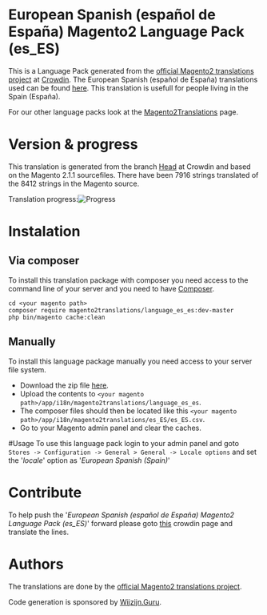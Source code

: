 # European Spanish (español de España) Magento2 Language Pack (es_ES)
This is a Language Pack generated from the [official Magento2 translations project](https://crowdin.com/project/magento-2) at [Crowdin](https://crowdin.com).
The European Spanish (español de España) translations used can be found [here](https://crowdin.com/project/magento-2/es-ES).
This translation is usefull for people living in the Spain (España).

For our other language packs look at the [Magento2Translations](http://magento2translations.github.io/) page.

# Version & progress
This translation is generated from the branch [Head](https://crowdin.com/project/magento-2/es-ES#/Head) at Crowdin and based on the Magento 2.1.1 sourcefiles.
There have been  7916 strings translated of the 8412 strings in the Magento source.

Translation progress:![Progress](http://progressed.io/bar/94)

# Instalation
## Via composer
To install this translation package with composer you need access to the command line of your server and you need to have [Composer](https://getcomposer.org).
```
cd <your magento path>
composer require magento2translations/language_es_es:dev-master
php bin/magento cache:clean
```
## Manually
To install this language package manually you need access to your server file system.
* Download the zip file [here](https://github.com/Magento2Translations/language_es_es/archive/master.zip).
* Upload the contents to `<your magento path>/app/i18n/magento2translations/language_es_es`.
* The composer files should then be located like this `<your magento path>/app/i18n/magento2translations/es_ES/es_ES.csv`.
* Go to your Magento admin panel and clear the caches.

#Usage
To use this language pack login to your admin panel and goto `Stores -> Configuration -> General > General -> Locale options` and set the '*locale*' option as '*European Spanish (Spain)*'

# Contribute
To help push the '*European Spanish (español de España) Magento2 Language Pack (es_ES)*' forward please goto [this](https://crowdin.com/project/magento-2/es-ES) crowdin page and translate the lines.

# Authors
The translations are done by the [official Magento2 translations project](https://crowdin.com/project/magento-2).

Code generation is sponsored by [Wijzijn.Guru](http://www.wijzijn.guru/).